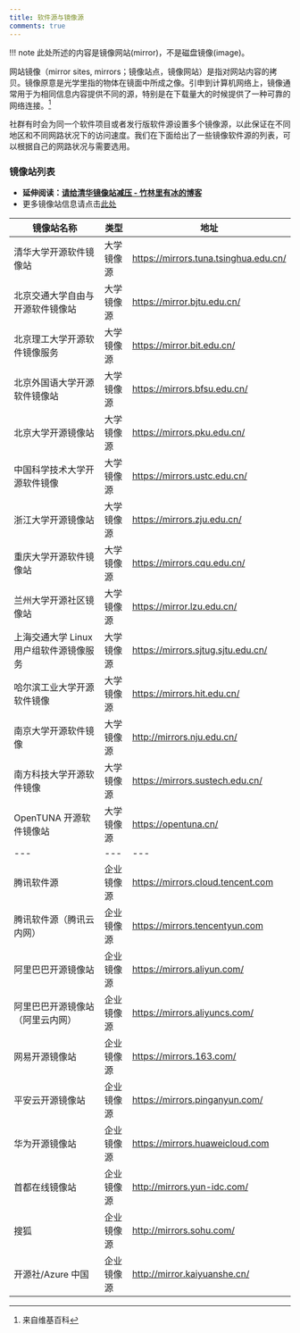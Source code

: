 ```yaml
---
title: 软件源与镜像源
comments: true
---
```


!!! note
    此处所述的内容是镜像网站(mirror)，不是磁盘镜像(image)。

网站镜像（mirror sites, mirrors；镜像站点，镜像网站）是指对网站内容的拷贝。镜像原意是光学里指的物体在镜面中所成之像。引申到计算机网络上，镜像通常用于为相同信息内容提供不同的源，特别是在下载量大的时候提供了一种可靠的网络连接。[^wikipedia-mirror]

社群有时会为同一个软件项目或者发行版软件源设置多个镜像源，以此保证在不同地区和不同网路状况下的访问速度。我们在下面给出了一些镜像软件源的列表，可以根据自己的网路状况与需要选用。

### 镜像站列表

- **延伸阅读：[请给清华镜像站减压 - 竹林里有冰的博客](https://blog.zhullyb.top/2021/05/27/relieve-the-pressure-of-tuna-mirror-site-please/)**
- 更多镜像站信息请点击[此处](https://gitee.com/gsls200808/chinese-opensource-mirror-site)

|镜像站名称|类型|地址|
|---|---|---|
|清华大学开源软件镜像站|大学镜像源|https://mirrors.tuna.tsinghua.edu.cn/|
|北京交通大学自由与开源软件镜像站|大学镜像源|https://mirror.bjtu.edu.cn/|
|北京理工大学开源软件镜像服务|大学镜像源|https://mirror.bit.edu.cn/|
|北京外国语大学开源软件镜像站|大学镜像源|https://mirrors.bfsu.edu.cn/|
|北京大学开源镜像站|大学镜像源|https://mirrors.pku.edu.cn/|
|中国科学技术大学开源软件镜像|大学镜像源|https://mirrors.ustc.edu.cn/|
|浙江大学开源镜像站|大学镜像源|https://mirrors.zju.edu.cn/|
|重庆大学开源软件镜像站|大学镜像源|https://mirrors.cqu.edu.cn/|
|兰州大学开源社区镜像站|大学镜像源|https://mirror.lzu.edu.cn/|
|上海交通大学 Linux 用户组软件源镜像服务|大学镜像源|https://mirrors.sjtug.sjtu.edu.cn/|
|哈尔滨工业大学开源软件镜像|大学镜像源|https://mirrors.hit.edu.cn/|
|南京大学开源软件镜像|大学镜像源|http://mirrors.nju.edu.cn/|
|南方科技大学开源软件镜像|大学镜像源|https://mirrors.sustech.edu.cn/|
|OpenTUNA 开源软件镜像站|大学镜像源|https://opentuna.cn/|
|---|---|---|
|腾讯软件源|企业镜像源|https://mirrors.cloud.tencent.com|
|腾讯软件源（腾讯云内网）|企业镜像源|https://mirrors.tencentyun.com|
|阿里巴巴开源镜像站|企业镜像源|https://mirrors.aliyun.com/|
|阿里巴巴开源镜像站（阿里云内网）|企业镜像源|https://mirrors.aliyuncs.com/|
|网易开源镜像站|企业镜像源|https://mirrors.163.com/|
|平安云开源镜像站|企业镜像源|https://mirrors.pinganyun.com/|
|华为开源镜像站|企业镜像源|https://mirrors.huaweicloud.com|
|首都在线镜像站|企业镜像源|http://mirrors.yun-idc.com/|
|搜狐|企业镜像源|http://mirrors.sohu.com/|
|开源社/Azure 中国|企业镜像源|http://mirror.kaiyuanshe.cn/|


[^wikipedia-mirror]: 来自维基百科